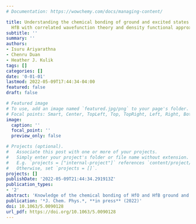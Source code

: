 ```yaml
---
# Documentation: https://wowchemy.com/docs/managing-content/

title: Understanding the chemical bonding of ground and excited states of HfO and
  HfB with correlated wavefunction theory and density functional approximations
subtitle: ''
summary: ''
authors:
- Isuru Ariyarathna
- Chenru Duan
- Heather J. Kulik
tags: []
categories: []
date: '0-01-01'
lastmod: 2022-05-09T17:44:34-04:00
featured: false
draft: false

# Featured image
# To use, add an image named `featured.jpg/png` to your page's folder.
# Focal points: Smart, Center, TopLeft, Top, TopRight, Left, Right, BottomLeft, Bottom, BottomRight.
image:
  caption: ''
  focal_point: ''
  preview_only: false

# Projects (optional).
#   Associate this post with one or more of your projects.
#   Simply enter your project's folder or file name without extension.
#   E.g. `projects = ["internal-project"]` references `content/project/deep-learning/index.md`.
#   Otherwise, set `projects = []`.
projects: []
publishDate: '2022-05-09T21:44:34.291913Z'
publication_types:
- '2'
abstract: 'Knowledge of the chemical bonding of HfO and HfB ground and low-lying electronic states provides essential insights into a range of catalysts and materials that contain Hf-O or Hf-B moieties. Here, we carry out high level multi-reference configuration interaction theory and coupled cluster quantum calculations on these systems. We compute full potential energy curves, excitation energies, ionization energies, electronic configurations, and spectroscopic parameters with large quadruple-zeta and quintuple-zeta quality correlation consistent basis sets. We also investigate equilibrium chemical bonding patterns and effect of correlating core electrons on property predictions. Differences in the ground state electron configuration of HfB (X4Sigma) and HfO (X1Sigma) leads to a significantly stronger bond in HfO than HfB, as judged by both dissociation energies and equilibrium bond distances. We extend our analysis to the chemical bonding patterns of the isovalent HfX (X = O, S, Se, Te, Po) series and observe similar trends. We also note a linear trend between the decreasing value of De from HfO to HfPo and the singlet-triplet energy gap (DeltaES-T) of the molecule. Finally, we compare these benchmark results to those obtained using density functional theory (DFT) with 23 exchange-correlation functionals spanning multiple rungs of Jacobs ladder. When comparing DFT errors to coupled cluster reference values on dissociation energies, excitation energies, and ionization energies of HfB and HfO, we observe semi-local GGAs to significantly outperform more complex and high-cost functionals.'
publication: '*J. Chem. Phys.*, **in press** (2022)'
doi: 10.1063/5.0090128
url_pdf: https://doi.org/10.1063/5.0090128
---
```

